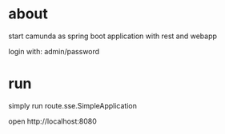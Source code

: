 # about
start camunda as spring boot application with rest and webapp

login with: admin/password

# run
simply run route.sse.SimpleApplication

open http://localhost:8080